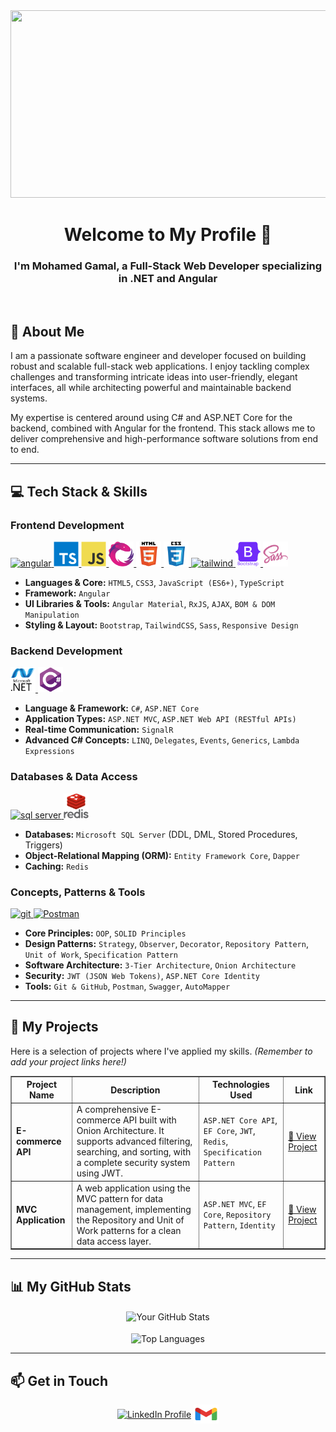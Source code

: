 <div align="center">
  <img src="https://media.giphy.com/media/v1.Y2lkPTc5MGI3NjExd254dzJjZ2JtY2N5NXI0eTlnajZqcm1lNWUzNm5iMnh3MXJtcjVhayZlcD12MV9pbnRlcm5hbF9naWZfYnlfaWQmY3Q9Zw/qgQUggAC3Pfv687qPC/giphy.gif" width="600" height="300"/>
</div>

<div>

  <h1 align="center">Welcome to My Profile 👋</h1>
  
  <h3 align="center">I'm Mohamed Gamal, a Full-Stack Web Developer specializing in .NET and Angular</h3>
  
  <br>

  <h2>🚀 About Me</h2>
  <p>
    I am a passionate software engineer and developer focused on building robust and scalable full-stack web applications. I enjoy tackling complex challenges and transforming intricate ideas into user-friendly, elegant interfaces, all while architecting powerful and maintainable backend systems.
  </p>
  <p>
    My expertise is centered around using C# and ASP.NET Core for the backend, combined with Angular for the frontend. This stack allows me to deliver comprehensive and high-performance software solutions from end to end.
  </p>

  <hr>
  
  <h2>💻 Tech Stack & Skills</h2>
  
  <h3><strong>Frontend Development</strong></h3>
  <p align="left">
      <a href="https://angular.io" target="_blank" rel="noreferrer"> <img src="https://angular.io/assets/images/logos/angular/angular.svg" alt="angular" width="40" height="40"/> </a>
      <a href="https://www.typescriptlang.org/" target="_blank" rel="noreferrer"> <img src="https://raw.githubusercontent.com/devicons/devicon/master/icons/typescript/typescript-original.svg" alt="typescript" width="40" height="40"/> </a>
      <a href="https://developer.mozilla.org/en-US/docs/Web/JavaScript" target="_blank" rel="noreferrer"> <img src="https://raw.githubusercontent.com/devicons/devicon/master/icons/javascript/javascript-original.svg" alt="javascript" width="40" height="40"/> </a>
      <a href="https://rxjs.dev/" target="_blank" rel="noreferrer"> <img src="https://raw.githubusercontent.com/devicons/devicon/a344934d396954b4164b383416b9b3917a42142e/icons/rxjs/rxjs-original.svg" alt="RxJS" width="40" height="40"/> </a>
      <a href="https://www.w3.org/html/" target="_blank" rel="noreferrer"> <img src="https://raw.githubusercontent.com/devicons/devicon/master/icons/html5/html5-original-wordmark.svg" alt="html5" width="40" height="40"/> </a>
      <a href="https://www.w3schools.com/css/" target="_blank" rel="noreferrer"> <img src="https://raw.githubusercontent.com/devicons/devicon/master/icons/css3/css3-original-wordmark.svg" alt="css3" width="40" height="40"/> </a>
      <a href="https://tailwindcss.com/" target="_blank" rel="noreferrer"> <img src="https://www.vectorlogo.zone/logos/tailwindcss/tailwindcss-icon.svg" alt="tailwind" width="40" height="40"/> </a>
      <a href="https://getbootstrap.com" target="_blank" rel="noreferrer"> <img src="https://raw.githubusercontent.com/devicons/devicon/master/icons/bootstrap/bootstrap-plain-wordmark.svg" alt="bootstrap" width="40" height="40"/> </a>
      <a href="https://sass-lang.com" target="_blank" rel="noreferrer"> <img src="https://raw.githubusercontent.com/devicons/devicon/master/icons/sass/sass-original.svg" alt="sass" width="40" height="40"/> </a>
  </p>
  <ul>
    <li><strong>Languages & Core:</strong> <code>HTML5</code>, <code>CSS3</code>, <code>JavaScript (ES6+)</code>, <code>TypeScript</code></li>
    <li><strong>Framework:</strong> <code>Angular</code></li>
    <li><strong>UI Libraries & Tools:</strong> <code>Angular Material</code>, <code>RxJS</code>, <code>AJAX</code>, <code>BOM & DOM Manipulation</code></li>
    <li><strong>Styling & Layout:</strong> <code>Bootstrap</code>, <code>TailwindCSS</code>, <code>Sass</code>, <code>Responsive Design</code></li>
  </ul>
  
  <h3><strong>Backend Development</strong></h3>
  <p align="left">
      <a href="https://dotnet.microsoft.com/" target="_blank" rel="noreferrer"> <img src="https://raw.githubusercontent.com/devicons/devicon/master/icons/dot-net/dot-net-original-wordmark.svg" alt="dotnet" width="40" height="40"/> </a>
      <a href="https://docs.microsoft.com/en-us/dotnet/csharp/" target="_blank" rel="noreferrer"> <img src="https://raw.githubusercontent.com/devicons/devicon/master/icons/csharp/csharp-original.svg" alt="csharp" width="40" height="40"/> </a>
  </p>
  <ul>
    <li><strong>Language & Framework:</strong> <code>C#</code>, <code>ASP.NET Core</code></li>
    <li><strong>Application Types:</strong> <code>ASP.NET MVC</code>, <code>ASP.NET Web API (RESTful APIs)</code></li>
    <li><strong>Real-time Communication:</strong> <code>SignalR</code></li>
    <li><strong>Advanced C# Concepts:</strong> <code>LINQ</code>, <code>Delegates</code>, <code>Events</code>, <code>Generics</code>, <code>Lambda Expressions</code></li>
  </ul>
  
  <h3><strong>Databases & Data Access</strong></h3>
  <p align="left">
    <a href="https://www.microsoft.com/en-us/sql-server" target="_blank" rel="noreferrer"> <img src="https://www.svgrepo.com/show/303229/microsoft-sql-server-logo.svg" alt="sql server" width="40" height="40"/> </a>
    <a href="https://redis.io" target="_blank" rel="noreferrer"> <img src="https://raw.githubusercontent.com/devicons/devicon/master/icons/redis/redis-original-wordmark.svg" alt="redis" width="40" height="40"/> </a>
  </p>
  <ul>
    <li><strong>Databases:</strong> <code>Microsoft SQL Server</code> (DDL, DML, Stored Procedures, Triggers)</li>
    <li><strong>Object-Relational Mapping (ORM):</strong> <code>Entity Framework Core</code>, <code>Dapper</code></li>
    <li><strong>Caching:</strong> <code>Redis</code></li>
  </ul>
  
  <h3><strong>Concepts, Patterns & Tools</strong></h3>
  <p align="left">
    <a href="https://git-scm.com/" target="_blank" rel="noreferrer"> <img src="https://www.vectorlogo.zone/logos/git-scm/git-scm-icon.svg" alt="git" width="40" height="40"/> </a>
    <a href="https://www.postman.com/" target="_blank" rel="noreferrer"> <img src="https://www.vectorlogo.zone/logos/getpostman/getpostman-icon.svg" alt="Postman" width="40" height="40"/> </a>
  </p>
  <ul>
    <li><strong>Core Principles:</strong> <code>OOP</code>, <code>SOLID Principles</code></li>
    <li><strong>Design Patterns:</strong> <code>Strategy</code>, <code>Observer</code>, <code>Decorator</code>, <code>Repository Pattern</code>, <code>Unit of Work</code>, <code>Specification Pattern</code></li>
    <li><strong>Software Architecture:</strong> <code>3-Tier Architecture</code>, <code>Onion Architecture</code></li>
    <li><strong>Security:</strong> <code>JWT (JSON Web Tokens)</code>, <code>ASP.NET Core Identity</code></li>
    <li><strong>Tools:</strong> <code>Git & GitHub</code>, <code>Postman</code>, <code>Swagger</code>, <code>AutoMapper</code></li>
  </ul>

  <hr>

  <h2>📂 My Projects</h2>
  <p>Here is a selection of projects where I've applied my skills. <em>(Remember to add your project links here!)</em></p>
  
  <table border="1">
    <thead>
      <tr>
        <th>Project Name</th>
        <th>Description</th>
        <th>Technologies Used</th>
        <th>Link</th>
      </tr>
    </thead>
    <tbody>
      <tr>
        <td><strong>E-commerce API</strong></td>
        <td>
          A comprehensive E-commerce API built with Onion Architecture. It supports advanced filtering, searching, and sorting, with a complete security system using JWT.
        </td>
        <td>
          <code>ASP.NET Core API</code>, <code>EF Core</code>, <code>JWT</code>, <code>Redis</code>, <code>Specification Pattern</code>
        </td>
        <td><a href="YOUR_PROJECT_LINK_HERE">🔗 View Project</a></td>
      </tr>
      <tr>
        <td><strong>MVC Application</strong></td>
        <td>
          A web application using the MVC pattern for data management, implementing the Repository and Unit of Work patterns for a clean data access layer.
        </td>
        <td>
          <code>ASP.NET MVC</code>, <code>EF Core</code>, <code>Repository Pattern</code>, <code>Identity</code>
        </td>
        <td><a href="YOUR_PROJECT_LINK_HERE">🔗 View Project</a></td>
      </tr>
      </tbody>
  </table>

  <hr>

  <h2>📊 My GitHub Stats</h2>
  <p align="center">
    <img align="center" src="https://github-readme-stats.vercel.app/api?username=YOUR_GITHUB_USERNAME&show_icons=true&locale=en&theme=radical" alt="Your GitHub Stats" />
    <br><br>
    <img align="center" src="https://github-readme-stats.vercel.app/api/top-langs?username=YOUR_GITHUB_USERNAME&show_icons=true&locale=en&layout=compact&theme=radical" alt="Top Languages" />
  </p>

  <hr>

  <h2>📫 Get in Touch</h2>
  <p align="center">
    <a href="YOUR_LINKEDIN_PROFILE_URL" target="blank"><img align="center" src="https://raw.githubusercontent.com/rahuldkjain/github-profile-readme-generator/master/src/images/icons/Social/linked-in-alt.svg" alt="LinkedIn Profile" height="30" width="40" /></a>
    <a href="mailto:YOUR_EMAIL_ADDRESS" target="blank"><img align="center" src="https://raw.githubusercontent.com/rahuldkjain/github-profile-readme-generator/master/src/images/icons/Social/gmail.svg" alt="Email" height="30" width="40" /></a>
  </p>
  
</div>
